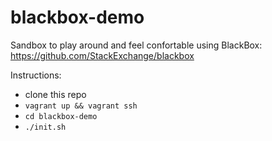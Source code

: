 # blackbox-demo

Sandbox to play around and feel confortable using BlackBox: https://github.com/StackExchange/blackbox

Instructions:
- clone this repo
- ```vagrant up && vagrant ssh```
- ```cd blackbox-demo```
- ```./init.sh```
